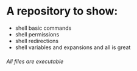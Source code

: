 # A repository to show:
* shell basic commands
* shell permissions
* shell redirections
* shell variables and expansions
and all is great
###### All files are executable
